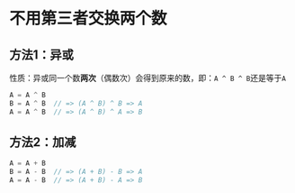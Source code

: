 # 不用第三者交换两个数

## 方法1：异或

性质：异或同一个数**两次**（偶数次）会得到原来的数，即：`A ^ B ^ B`还是等于`A`

```c
A = A ^ B
B = A ^ B  // => (A ^ B) ^ B => A
A = A ^ B  // => (A ^ B) ^ A => B
```

## 方法2：加减

```c
A = A + B
B = A - B  // => (A + B) - B => A
A = A - B  // => (A + B) - A => B
```